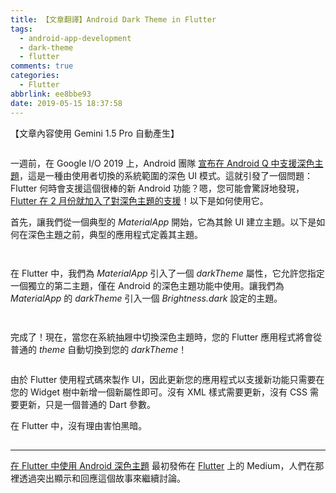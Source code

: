 ```yaml
---
title: 【文章翻譯】Android Dark Theme in Flutter
tags:
  - android-app-development
  - dark-theme
  - flutter
comments: true
categories:
  - Flutter
abbrlink: ee8bbe93
date: 2019-05-15 18:37:58
---
```


【文章內容使用 Gemini 1.5 Pro 自動產生】

<figure><img alt="" src="https://cdn-images-1.medium.com/max/1024/1*wogDV86zrS8BNYI-8Th-TA.jpeg" /></figure>

<p>一週前，在 Google I/O 2019 上，Android 團隊 <a href="https://developer.android.com/preview/features/darktheme">宣布在 Android Q 中支援深色主題</a>，這是一種由使用者切換的系統範圍的深色 UI 模式。這就引發了一個問題：Flutter 何時會支援這個很棒的新 Android 功能？嗯，您可能會驚訝地發現，<a href="https://github.com/flutter/flutter/pull/26605">Flutter 在 2 月份就加入了對深色主題的支援</a>！以下是如何使用它。</p>

<p>首先，讓我們從一個典型的 <em>MaterialApp</em> 開始，它為其餘 UI 建立主題。以下是如何在深色主題之前，典型的應用程式定義其主題。</p>

<iframe src="" width="0" height="0" frameborder="0" scrolling="no"><a href="https://medium.com/media/1c5700cdb2e385a3667623a51f5bf113/href">https://medium.com/media/1c5700cdb2e385a3667623a51f5bf113/href</a></iframe>

<figure><img alt="" src="https://cdn-images-1.medium.com/max/1024/1*jNi8NVhtMe7zo_3Nmtajqg.jpeg" /></figure>

<p>在 Flutter 中，我們為 <em>MaterialApp</em> 引入了一個 <em>darkTheme</em> 屬性，它允許您指定一個獨立的第二主題，僅在 Android 的深色主題功能中使用。讓我們為 <em>MaterialApp</em> 的 <em>darkTheme</em> 引入一個 <em>Brightness.dark</em> 設定的主題。</p>

<iframe src="" width="0" height="0" frameborder="0" scrolling="no"><a href="https://medium.com/media/e3172e5538dd496e6b65de1af26eb0e4/href">https://medium.com/media/e3172e5538dd496e6b65de1af26eb0e4/href</a></iframe>

<figure><img alt="" src="https://cdn-images-1.medium.com/max/1024/1*b5P4ZxNmuw2q6-cZwj1Ukw.jpeg" /></figure>

<p>完成了！現在，當您在系統抽屜中切換深色主題時，您的 Flutter 應用程式將會從普通的 <em>theme</em> 自動切換到您的 <em>darkTheme</em>！</p>

<figure><img alt="" src="https://cdn-images-1.medium.com/max/270/1*dGPFsh1dbSaoNOGQCpsmCw.gif" /></figure>

<p>由於 Flutter 使用程式碼來製作 UI，因此更新您的應用程式以支援新功能只需要在您的 Widget 樹中新增一個新屬性即可。沒有 XML 樣式需要更新，沒有 CSS 需要更新，只是一個普通的 Dart 參數。</p>

<p>在 Flutter 中，沒有理由害怕黑暗。</p>

<img src="https://medium.com/_/stat?event=post.clientViewed&referrerSource=full_rss&postId=9c8070b8b127" width="1" height="1"><hr><p><a href="https://medium.com/flutter/android-dark-theme-in-flutter-9c8070b8b127">在 Flutter 中使用 Android 深色主題</a> 最初發佈在 <a href="https://medium.com/flutter">Flutter</a> 上的 Medium，人們在那裡透過突出顯示和回應這個故事來繼續討論。</p> 

